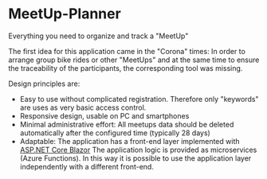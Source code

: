 # MeetUp-Planner
Everything you need to organize and track a "MeetUp" 

The first idea for this application came in the "Corona" times: In order to arrange group bike rides or other "MeetUps" 
and at the same time to ensure the traceability of the participants, the corresponding tool was missing. 

Design principles are:
* Easy to use without complicated registration. Therefore only "keywords" are uses as very basic access control.
* Responsive design, usable on PC and smartphones
* Minimal administrative effort: All meetups data should be deleted automatically after the configured time (typically 28 days)
* Adaptable: The application has a front-end layer implemented with <a href="https://docs.microsoft.com/en-us/aspnet/core/blazor">ASP.NET Core Blazor</a>  The application logic is provided as microservices (Azure Functions). In this way it is possible to use the application layer independently with a different front-end.  

